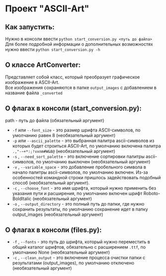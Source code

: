 # Проект "ASCII-Art" #

## Как запустить: ##

Нужно в консоли ввести `python start_conversion.py <путь до файла>`\
Для более подробной информации о дополнительных возможностях нужно ввести `python start_conversion.py -h`

## О классе ArtConverter: ##

Представляет собой класс, который преобразует графическое изображение в ASCII-Art.\
Все изображения сохраняются в папке `output_images` с добавлением в название файла `_converted`

## О флагах в консоли (start_conversion.py): ##

path - путь до файла (обязательный аргумент)
* `-f` или `--font_size` - это размер шрифта ASCII-символов, по умолчанию равен 8 (необязательный аргумент)
* `-p` или `--ascii_palette` - это выбранная палитра ascii-символов из которых будет строиться ASCII-Art,
        по умолчанию включена палитра `.,"-~+*:;!vxnm#W&8@` (необязательный аргумент)
* `-s` , `--need_sort_palette` - это включение сортировки палитры ascii-символов, по умолчанию выключен (необязательный аргумент)
* `-v` , `--variable_space` - это добавление пробельного символа в начало палитры ascii-символов, по умолчанию включен.
        Из-за особенностей командной строки пришлось задействовать подобный способ (необязательный аргумент).
* `-c` , `--choose_font` - это имя шрифта, который нужно применить без указания пути и расширения,
        по умолчанию включен шрифт Roboto-BoldItalic (необязательный аргумент)
* `-o` , `--output_directory` - это полный путь до папки, где нужно сохранить результаты,
        по умолчанию сохранение идет в папку output_images (необязательный аргумент)


## О флагах в консоли (files.py):

* `-f` , `--fonts` - это путь до шрифта, который нужно переместить в общий каталог шрифтов,
        обязательно с расширением `.ttf`, по умолчанию None (необязательный аргумент)
* `-c` , `--clean_output` - это включение процесса очистки папки с результатами (output_images),
        по умолчанию отключено (необязательный аргумент)
